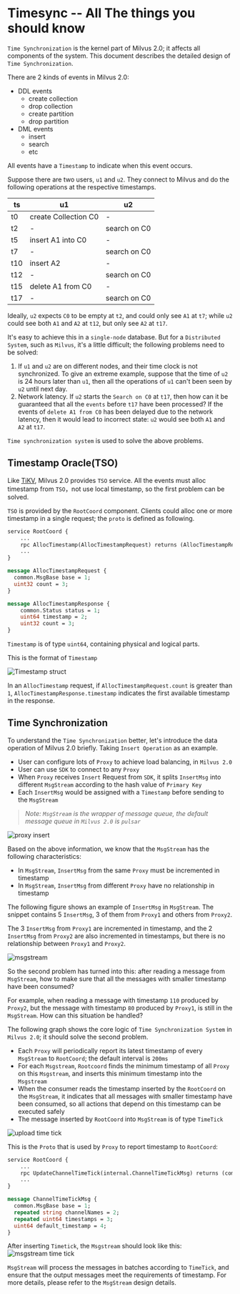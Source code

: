 # Timesync -- All The things you should know

`Time Synchronization` is the kernel part of Milvus 2.0; it affects all components of the system. This document describes the detailed design of `Time Synchronization`.

There are 2 kinds of events in Milvus 2.0:

- DDL events
  - create collection
  - drop collection
  - create partition
  - drop partition
- DML events
  - insert
  - search
  - etc

All events have a `Timestamp` to indicate when this event occurs.

Suppose there are two users, `u1` and `u2`. They connect to Milvus and do the following operations at the respective timestamps.

| ts  | u1                   | u2           |
| --- | -------------------- | ------------ |
| t0  | create Collection C0 | -            |
| t2  | -                    | search on C0 |
| t5  | insert A1 into C0    | -            |
| t7  | -                    | search on C0 |
| t10 | insert A2            | -            |
| t12 | -                    | search on C0 |
| t15 | delete A1 from C0    | -            |
| t17 | -                    | search on C0 |

Ideally, `u2` expects `C0` to be empty at `t2`, and could only see `A1` at `t7`; while `u2` could see both `A1` and `A2` at `t12`, but only see `A2` at `t17`.

It's easy to achieve this in a `single-node` database. But for a `Distributed System`, such as `Milvus`, it's a little difficult; the following problems need to be solved:

1. If `u1` and `u2` are on different nodes, and their time clock is not synchronized. To give an extreme example, suppose that the time of `u2` is 24 hours later than `u1`, then all the operations of `u1` can't been seen by `u2` until next day.
2. Network latency. If `u2` starts the `Search on C0` at `t17`, then how can it be guaranteed that all the `events` before `t17` have been processed? If the events of `delete A1 from C0` has been delayed due to the network latency, then it would lead to incorrect state: `u2` would see both `A1` and `A2` at `t17`.

`Time synchronization system` is used to solve the above problems.

## Timestamp Oracle(TSO)

Like [TiKV](https://github.com/tikv/tikv), Milvus 2.0 provides `TSO` service. All the events must alloc timestamp from `TSO`，not use local timestamp, so the first problem can be solved.

`TSO` is provided by the `RootCoord` component. Clients could alloc one or more timestamp in a single request; the `proto` is defined as following.

```proto
service RootCoord {
    ...
    rpc AllocTimestamp(AllocTimestampRequest) returns (AllocTimestampResponse) {}
    ...
}

message AllocTimestampRequest {
  common.MsgBase base = 1;
  uint32 count = 3;
}

message AllocTimestampResponse {
    common.Status status = 1;
    uint64 timestamp = 2;
    uint32 count = 3;
}
```

`Timestamp` is of type `uint64`, containing physical and logical parts.

This is the format of `Timestamp`

![Timestamp struct](./graphs/time_stamp_struct.jpg)

In an `AllocTimestamp` request, if `AllocTimestampRequest.count` is greater than `1`, `AllocTimestampResponse.timestamp` indicates the first available timestamp in the response.

## Time Synchronization

To understand the `Time Synchronization` better, let's introduce the data operation of Milvus 2.0 briefly.
Taking `Insert Operation` as an example.

- User can configure lots of `Proxy` to achieve load balancing, in `Milvus 2.0`
- User can use `SDK` to connect to any `Proxy`
- When `Proxy` receives `Insert` Request from `SDK`, it splits `InsertMsg` into different `MsgStream` according to the hash value of `Primary Key`
- Each `InsertMsg` would be assigned with a `Timestamp` before sending to the `MsgStream`

>*Note: `MsgStream` is the wrapper of message queue, the default message queue in `Milvus 2.0` is `pulsar`*

![proxy insert](./graphs/timesync_proxy_insert_msg.png)

Based on the above information, we know that the `MsgStream` has the following characteristics:

- In `MsgStream`, `InsertMsg` from the same `Proxy` must be incremented in timestamp
- In `MsgStream`, `InsertMsg` from different `Proxy` have no relationship in timestamp

The following figure shows an example of `InsertMsg` in `MsgStream`. The snippet contains 5 `InsertMsg`, 3 of them from `Proxy1` and others from `Proxy2`.

The 3 `InsertMsg` from `Proxy1` are incremented in timestamp, and the 2 `InsertMsg` from `Proxy2` are also incremented in timestamps, but there is no relationship between `Proxy1` and `Proxy2`.

![msgstream](./graphs/timesync_msgstream.png)

So the second problem has turned into this: after reading a message from `MsgStream`, how to make sure that all the messages with smaller timestamp have been consumed?

For example, when reading a message with timestamp `110` produced by `Proxy2`, but the message with timestamp `80` produced by `Proxy1`, is still in the `MsgStream`. How can this situation be handled?

The following graph shows the core logic of `Time Synchronization System` in `Milvus 2.0`; it should solve the second problem.

- Each `Proxy` will periodically report its latest timestamp of every `MsgStream` to `RootCoord`; the default interval is `200ms`
- For each `Msgstream`, `Rootcoord` finds the minimum timestamp of all `Proxy` on this `Msgstream`, and inserts this minimum timestamp into the `Msgstream`
- When the consumer reads the timestamp inserted by the `RootCoord` on the `MsgStream`, it indicates that all messages with smaller timestamp have been consumed, so all actions that depend on this timestamp can be executed safely
- The message inserted by `RootCoord` into `MsgStream` is of type `TimeTick`

![upload time tick](./graphs/timesync_proxy_upload_time_tick.png)

This is the `Proto` that is used by `Proxy` to report timestamp to `RootCoord`:

```proto
service RootCoord {
    ...
    rpc UpdateChannelTimeTick(internal.ChannelTimeTickMsg) returns (common.Status) {}
    ... 
}

message ChannelTimeTickMsg {
  common.MsgBase base = 1;
  repeated string channelNames = 2;
  repeated uint64 timestamps = 3;
  uint64 default_timestamp = 4;
}
```

After inserting `Timetick`, the `Msgstream` should look like this:
![msgstream time tick](./graphs/timesync_msgtream_timetick.png)

`MsgStream` will process the messages in batches according to `TimeTick`, and ensure that the output messages meet the requirements of timestamp. For more details, please refer to the `MsgStream` design details.
